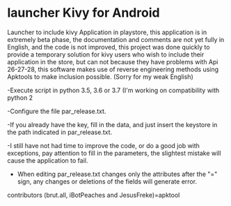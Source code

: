 # launcher Kivy for Android

Launcher to include kivy Application in playstore, this application is in extremely beta phase, the documentation and comments are not yet fully in English, and the code is not improved, this project was done quickly to provide a temporary solution for kivy users who wish to include their application in the store, but can not because they have problems with Api 26-27-28, this software makes use of reverse engineering methods using Apktools to make inclusion possible.
(Sorry for my weak English)


-Execute script in python 3.5, 3.6 or 3.7 (I'm working on compatibility with python 2

-Configure the file par_release.txt.

-If you already have the key, fill in the data, and just insert the keystore in the path indicated in par_release.txt.

-I still have not had time to improve the code, or do a good job with exceptions, pay attention to fill in the parameters, the slightest mistake will cause the application to fail.

- When editing par_release.txt changes only the attributes after the "=" sign, any changes or deletions of the fields will generate error.


 contributors (brut.all, iBotPeaches and JesusFreke)=apktool


